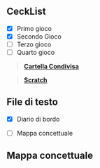 ## CeckList

 - [x] Primo gioco
 - [x] Secondo Gioco
 - [ ] Terzo gioco
 - [ ] Quarto gioco

><a href="https://drive.google.com/drive/folders/1Inw_7b6JyME6NZQ82IlfEDsg5hYr9DWW?usp=sharing">**Cartella Condivisa**</a>

><a href="https://scratch.mit.edu/">**Scratch** </a>



## File di testo

 - [x] Diario di bordo
 
 - [ ] Mappa concettuale
 

## Mappa concettuale







<!--stackedit_data:
eyJoaXN0b3J5IjpbLTQ5NDYwNTIyOCw1NjkzODQ4MjQsNjE5Mz
EyNjQ0LC0xNTI3OTM5NDM0LDU0NzA3ODA3Nyw0MzEyNjQ2ODZd
fQ==
-->